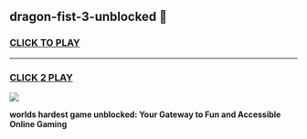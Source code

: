 
## dragon-fist-3-unblocked 👋
<h3>
<a href="https://premium.freeplayer.one?title=dragon-fist-3-unblocked&ref=14F">CLICK TO PLAY</a></h3>
<hr>

<h3>
<a href="https://premium.freeplayer.one?title=dragon-fist-3-unblocked&ref=14F">CLICK 2 PLAY</a>
  
</h3>

<a href="https://premium.freeplayer.one?title=dragon-fist-3-unblocked&ref=12F/"><img src="https://clearcache.store/games.png"></a>


**worlds hardest game unblocked: Your Gateway to Fun and Accessible Online Gaming**
